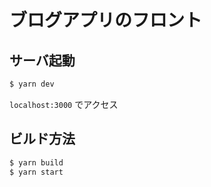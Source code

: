 # ブログアプリのフロント

## サーバ起動

```bash
$ yarn dev
```

`localhost:3000` でアクセス

## ビルド方法

``` bash
$ yarn build
$ yarn start
```

